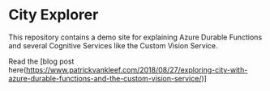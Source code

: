 # City Explorer

This repository contains a demo site for explaining Azure Durable Functions and several Cognitive Services like the Custom Vision Service. 

Read the [blog post here(https://www.patrickvankleef.com/2018/08/27/exploring-city-with-azure-durable-functions-and-the-custom-vision-service/)]
